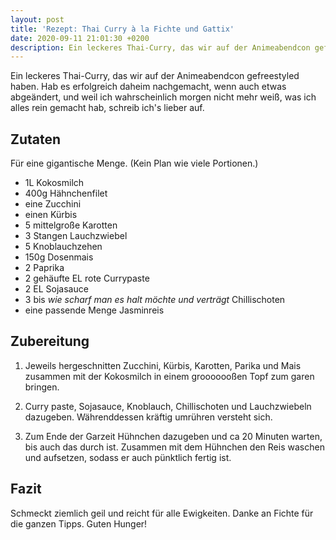 ```yaml
---
layout: post
title: 'Rezept: Thai Curry à la Fichte und Gattix'
date: 2020-09-11 21:01:30 +0200
description: Ein leckeres Thai-Curry, das wir auf der Animeabendcon gefreestyled haben. Hab es erfolgreich daheim nachgemacht, wenn auch etwas abgeändert, und weil ich wahrscheinlich morgen nicht mehr weiß, was ich alles rein gemacht hab, schreib ich's lieber auf.
---
```



Ein leckeres Thai-Curry, das wir auf der Animeabendcon gefreestyled haben.
Hab es erfolgreich daheim nachgemacht, wenn auch etwas abgeändert, 
und weil ich wahrscheinlich morgen nicht mehr weiß, was ich alles rein gemacht hab, schreib ich's lieber auf.

## Zutaten

Für eine gigantische Menge. (Kein Plan wie viele Portionen.)

- 1L Kokosmilch
- 400g Hähnchenfilet
- eine Zucchini
- einen Kürbis
- 5 mittelgroße Karotten
- 3 Stangen Lauchzwiebel
- 5 Knoblauchzehen
- 150g Dosenmais
- 2 Paprika
- 2 gehäufte EL rote Currypaste
- 2 EL Sojasauce
- 3 bis *wie scharf man es halt möchte und verträgt* Chillischoten
- eine passende Menge Jasminreis

## Zubereitung

1. Jeweils hergeschnitten Zucchini, Kürbis, Karotten, Parika und Mais zusammen mit der Kokosmilch in einem grooooooßen Topf zum garen bringen.

2. Curry paste, Sojasauce, Knoblauch, Chillischoten und Lauchzwiebeln dazugeben. 
Währenddessen kräftig umrühren versteht sich.

3. Zum Ende der Garzeit Hühnchen dazugeben und ca 20 Minuten warten, bis auch das durch ist.
Zusammen mit dem Hühnchen den Reis waschen und aufsetzen, sodass er auch pünktlich fertig ist.

## Fazit

Schmeckt ziemlich geil und reicht für alle Ewigkeiten.
Danke an Fichte für die ganzen Tipps.
Guten Hunger!

